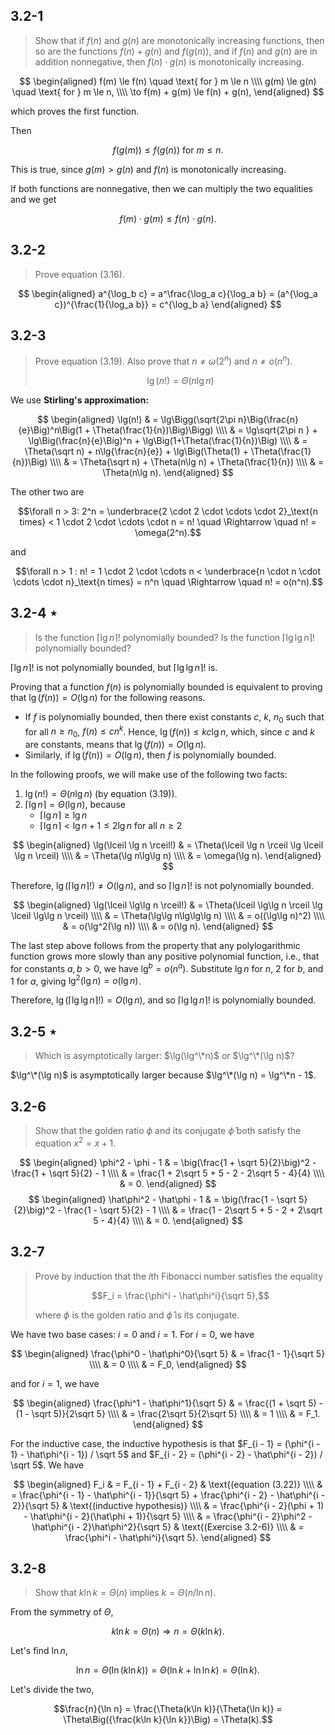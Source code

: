 ## 3.2-1

> Show that if $f(n)$ and $g(n)$ are monotonically increasing functions, then so are the functions $f(n) + g(n)$ and $f(g(n))$, and if $f(n)$ and $g(n)$ are in addition nonnegative, then $f(n) \cdot g(n)$ is monotonically increasing.

$$
\begin{aligned}
f(m) \le f(n) \quad \text{ for } m \le n \\\\
g(m) \le g(n) \quad \text{ for } m \le n, \\\\
\to f(m) + g(m) \le f(n) + g(n),
\end{aligned}
$$

which proves the first function.

Then

$$f(g(m)) \le f(g(n)) \text{ for } m \le n.$$

This is true, since $g(m) > g(n)$ and $f(n)$ is monotonically increasing.

If both functions are nonnegative, then we can multiply the two equalities and we get

$$f(m) \cdot g(m) \le f(n) \cdot g(n).$$

## 3.2-2

> Prove equation $\text{(3.16)}$.

$$
\begin{aligned}
a^{\log_b c} = a^\frac{\log_a c}{\log_a b} = (a^{\log_a c})^{\frac{1}{\log_a b}} = c^{\log_b a}
\end{aligned}
$$

## 3.2-3

> Prove equation $\text{(3.19)}$. Also prove that $n \ne \omega(2^n)$ and $n \ne o(n^n)$.
> 
> $$\lg(n!) = \Theta(n\lg n) \tag{3.19}$$

We use **Stirling's approximation:**

$$
\begin{aligned}
\lg(n!) 
  & = \lg\Bigg(\sqrt{2\pi n}\Big(\frac{n}{e}\Big)^n\Big(1 + \Theta(\frac{1}{n})\Big)\Bigg) \\\\
  & = \lg\sqrt{2\pi n } + \lg\Big(\frac{n}{e}\Big)^n + \lg\Big(1+\Theta(\frac{1}{n})\Big) \\\\
  & = \Theta(\sqrt n) + n\lg{\frac{n}{e}} + \lg\Big(\Theta(1) + \Theta(\frac{1}{n})\Big) \\\\
  & = \Theta(\sqrt n) + \Theta(n\lg n) + \Theta(\frac{1}{n}) \\\\
  & = \Theta(n\lg n).
\end{aligned}
$$

The other two are

$$\forall n > 3: 2^n = \underbrace{2 \cdot 2 \cdot \cdots \cdot 2}_\text{n times} < 1 \cdot 2 \cdot \cdots \cdot n = n! \quad \Rightarrow \quad n! = \omega(2^n).$$

and

$$\forall n > 1 : n! = 1 \cdot 2 \cdot \cdots n < \underbrace{n \cdot n \cdot \cdots \cdot n}_\text{n times} = n^n \quad \Rightarrow \quad n! = o(n^n).$$

## 3.2-4 $\star$

> Is the function $\lceil \lg n \rceil!$ polynomially bounded? Is the function $\lceil \lg\lg n \rceil!$ polynomially bounded?

$\lceil \lg n \rceil!$ is not polynomially bounded, but $\lceil \lg\lg n \rceil!$ is.

Proving that a function $f(n)$ is polynomially bounded is equivalent to proving that $\lg(f(n)) = O(\lg n)$ for the following reasons.

- If $f$ is polynomially bounded, then there exist constants $c$, $k$, $n_0$ such that for all $n \ge n_0$, $f(n) \le cn^k$. Hence, $\lg(f(n)) \le kc\lg n$, which, since $c$ and $k$ are constants, means that $\lg(f(n)) = O(\lg n)$.
- Similarly, if $\lg(f(n)) = O(\lg n)$, then $f$ is polynomially bounded.

In the following proofs, we will make use of the following two facts:

1. $\lg(n!) = \Theta(n\lg n)$ (by equation $\text{(3.19)}$).
2. $\lceil \lg n \rceil = \Theta(\lg n)$, because
	- $\lceil \lg n \rceil \ge \lg n$
	- $\lceil \lg n \rceil <   \lg n + 1 \le 2\lg n \text{ for all } n \ge 2$

$$
\begin{aligned}
\lg(\lceil \lg n \rceil!) & = \Theta(\lceil \lg n \rceil \lg \lceil \lg n \rceil) \\\\
                        & = \Theta(\lg n\lg\lg n) \\\\
                        & = \omega(\lg n).
\end{aligned}
$$

Therefore, $\lg(\lceil \lg n \rceil!) \ne O(\lg n)$, and so $\lceil \lg n \rceil!$ is not polynomially bounded.

$$
\begin{aligned}
\lg(\lceil \lg\lg n \rceil!) & = \Theta(\lceil \lg\lg n \rceil \lg \lceil \lg\lg n \rceil) \\\\
                             & = \Theta(\lg\lg n\lg\lg\lg n) \\\\
                             & = o((\lg\lg n)^2) \\\\
                             & = o(\lg^2(\lg n)) \\\\
                             & = o(\lg n).
\end{aligned}
$$

The last step above follows from the property that any polylogarithmic function grows more slowly than any positive polynomial function, i.e., that for constants $a, b > 0$, we have $\lg^b = o(n^a)$. Substitute $\lg n$ for $n$, $2$ for $b$, and $1$ for $a$, giving $\lg^2(\lg n) = o(\lg n)$.

Therefore, $\lg(\lceil \lg\lg n \rceil!) = O(\lg n)$, and so $\lceil \lg\lg n \rceil!$ is polynomially bounded.

## 3.2-5 $\star$

> Which is asymptotically larger: $\lg(\lg^\*n)$ or $\lg^\*(\lg n)$?

$\lg^\*(\lg n)$ is asymptotically larger because $\lg^\*(\lg n) = \lg^\*n - 1$.

## 3.2-6

> Show that the golden ratio $\phi$ and its conjugate $\hat \phi$ both satisfy the equation $x^2 = x + 1$.

$$
\begin{aligned}
\phi^2 - \phi - 1
  & = \big(\frac{1 + \sqrt 5}{2}\big)^2 - \frac{1 + \sqrt 5}{2} - 1 \\\\
  & = \frac{1 + 2\sqrt 5 + 5 - 2 - 2\sqrt 5 - 4}{4} \\\\
  & = 0.
\end{aligned}
$$
$$
\begin{aligned}
\hat\phi^2 - \hat\phi - 1 
  & = \big(\frac{1 - \sqrt 5}{2}\big)^2 - \frac{1 - \sqrt 5}{2} - 1 \\\\
  & = \frac{1 - 2\sqrt 5 + 5 - 2 + 2\sqrt 5 - 4}{4} \\\\
  & = 0.
\end{aligned}
$$
  

## 3.2-7

> Prove by induction that the $i$th Fibonacci number satisfies the equality  
>
> $$F_i = \frac{\phi^i - \hat\phi^i}{\sqrt 5},$$
>
> where $\phi$ is the golden ratio and $\hat\phi$ is its conjugate.

We have two base cases: $i = 0$ and $i = 1$. For $i = 0$, we have

$$
\begin{aligned}
\frac{\phi^0 - \hat\phi^0}{\sqrt 5} 
    & = \frac{1 - 1}{\sqrt 5} \\\\
    & = 0 \\\\
    & = F_0,
\end{aligned}
$$

and for $i = 1$, we have

$$
\begin{aligned}
\frac{\phi^1 - \hat\phi^1}{\sqrt 5} 
    & = \frac{(1 + \sqrt 5) - (1 - \sqrt 5)}{2\sqrt 5} \\\\
    & = \frac{2\sqrt 5}{2\sqrt 5} \\\\
    & = 1 \\\\
    & = F_1.
\end{aligned}
$$

For the inductive case, the inductive hypothesis is that $F_{i - 1} = (\phi^{i - 1} - \hat\phi^{i - 1}) / \sqrt 5$ and $F_{i - 2} = (\phi^{i - 2} - \hat\phi^{i - 2}) / \sqrt 5$. We have

$$
\begin{aligned}
F_i & = F_{i - 1} + F_{i - 2} & \text{(equation (3.22)} \\\\
    & = \frac{\phi^{i - 1} - \hat\phi^{i - 1}}{\sqrt 5} + \frac{\phi^{i - 2} - \hat\phi^{i - 2}}{\sqrt 5} & \text{(inductive hypothesis)} \\\\
    & = \frac{\phi^{i - 2}(\phi + 1) - \hat\phi^{i - 2}(\hat\phi + 1)}{\sqrt 5}  \\\\
    & = \frac{\phi^{i - 2}\phi^2 - \hat\phi^{i - 2}\hat\phi^2}{\sqrt 5} & \text{(Exercise 3.2-6)} \\\\
    & = \frac{\phi^i - \hat\phi^i}{\sqrt 5}. 
\end{aligned}
$$

## 3.2-8

> Show that $k\ln k = \Theta(n)$ implies $k = \Theta(n / \ln n)$.

From the symmetry of $\Theta$,

$$k\ln k = \Theta(n) \Rightarrow n = \Theta(k\ln k).$$

Let's find $\ln n$,

$$\ln n = \Theta(\ln(k\ln k)) = \Theta(\ln k + \ln\ln k) = \Theta(\ln k).$$

Let's divide the two,

$$\frac{n}{\ln n} = \frac{\Theta(k\ln k)}{\Theta(\ln k)} = \Theta\Big({\frac{k\ln k}{\ln k}}\Big) = \Theta(k).$$
